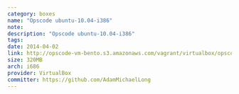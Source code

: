 ```yaml
---
category: boxes
name: "Opscode ubuntu-10.04-i386"
note: 
description: "Opscode ubuntu-10.04-i386"
tags:
date: 2014-04-02
link: http://opscode-vm-bento.s3.amazonaws.com/vagrant/virtualbox/opscode_ubuntu-10.04-i386_chef-provisionerless.box
size: 320MB
arch: i686
provider: VirtualBox
committer: https://github.com/AdamMichaelLong
---
```

